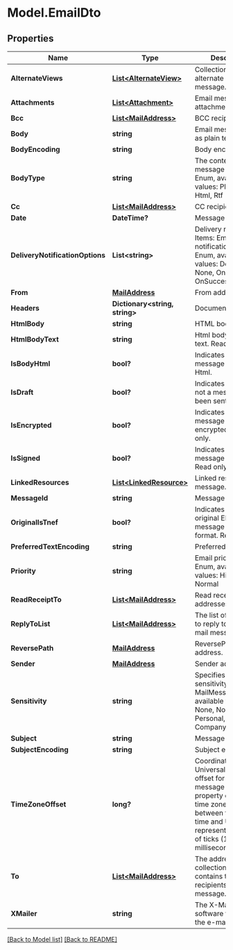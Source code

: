 # Model.EmailDto
## Properties
Name | Type | Description | Notes
------------ | ------------- | ------------- | -------------
**AlternateViews** | [**List&lt;AlternateView&gt;**](AlternateView.md) | Collection of alternate views of message.              | [optional] 
**Attachments** | [**List&lt;Attachment&gt;**](Attachment.md) | Email message attachments.              | [optional] 
**Bcc** | [**List&lt;MailAddress&gt;**](MailAddress.md) | BCC recipients.              | [optional] 
**Body** | **string** | Email message body as plain text.              | [optional] 
**BodyEncoding** | **string** | Body encoding.              | [optional] 
**BodyType** | **string** | The content type of message body. Enum, available values: PlainText, Html, Rtf | 
**Cc** | [**List&lt;MailAddress&gt;**](MailAddress.md) | CC recipients.              | [optional] 
**Date** | **DateTime?** | Message date.              | 
**DeliveryNotificationOptions** | **List&lt;string&gt;** | Delivery notifications. Items: Email delivery notification options. Enum, available values: Delay, Never, None, OnFailure, OnSuccess | [optional] 
**From** | [**MailAddress**](MailAddress.md) | From address.              | [optional] 
**Headers** | **Dictionary&lt;string, string&gt;** | Document headers.              | [optional] 
**HtmlBody** | **string** | HTML body.              | [optional] 
**HtmlBodyText** | **string** | Html body as plain text. Read only.              | [optional] 
**IsBodyHtml** | **bool?** | Indicates whether the message body is in Html.              | 
**IsDraft** | **bool?** | Indicates whether or not a message has been sent.              | 
**IsEncrypted** | **bool?** | Indicates whether the message is encrypted. Read only.              | 
**IsSigned** | **bool?** | Indicates whether the message is signed. Read only.              | 
**LinkedResources** | [**List&lt;LinkedResource&gt;**](LinkedResource.md) | Linked resources of message.              | [optional] 
**MessageId** | **string** | Message id.              | [optional] 
**OriginalIsTnef** | **bool?** | Indicates whether original EML message is in TNEF format. Read only.              | 
**PreferredTextEncoding** | **string** | Preferred encoding.              | [optional] 
**Priority** | **string** | Email priority status. Enum, available values: High, Low, Normal | 
**ReadReceiptTo** | [**List&lt;MailAddress&gt;**](MailAddress.md) | Read receipt addresses.              | [optional] 
**ReplyToList** | [**List&lt;MailAddress&gt;**](MailAddress.md) | The list of addresses to reply to for the mail message.              | [optional] 
**ReversePath** | [**MailAddress**](MailAddress.md) | ReversePath address.              | [optional] 
**Sender** | [**MailAddress**](MailAddress.md) | Sender address.              | [optional] 
**Sensitivity** | **string** | Specifies the sensitivity of a MailMessage. Enum, available values: None, Normal, Personal, Private, CompanyConfidential | 
**Subject** | **string** | Message subject.              | [optional] 
**SubjectEncoding** | **string** | Subject encoding.              | [optional] 
**TimeZoneOffset** | **long?** | Coordinated Universal Time (UTC) offset for the message dates. This property defines the time zone difference, between the local time and UTC represented as count of ticks (10 000 per millisecond).              | [optional] 
**To** | [**List&lt;MailAddress&gt;**](MailAddress.md) | The address collection that contains the recipients of message.              | [optional] 
**XMailer** | **string** | The X-Mailer the software that created the e-mail message.              | [optional] 



[[Back to Model list]](Models.doc) [[Back to README]](README.md)


